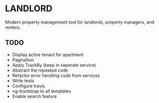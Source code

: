 # LANDLORD #

Modern property management tool for landlords, property managers, and renters.

TODO
----

- Display active tenant for apartment
- Pagination
- Apply TrackBy (keep in seperate service)
- Abstract the repeated code
- Refactor error handling code from services
- Write tests
- Configure travis
- ng-bootstrap to all templates
- Enable search feature